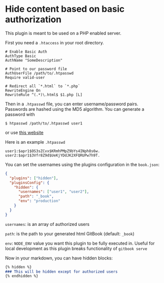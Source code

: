 Hide content based on basic authorization
==============

This plugin is meant to be used on a PHP enabled server.

First you need a `.htaccess` in your root directory.
```
# Enable Basic Auth
AuthType Basic
AuthName "SomeDescription"

# Point to our password file
AuthUserFile /path/to/.htpasswd
Require valid-user

# Redirect all `*.html` to `*.php`
RewriteEngine On
RewriteRule ^(.*)\.html$ $1.php [L]
```
Then in a `.htpasswd` file, you can enter username/password pairs. Passwords are hashed using the MD5 algorithm. You can generate a password with
```
$ htpasswd /path/to/.htpasswd user1
```
or use [this website](http://www.htaccesstools.com/htpasswd-generator/)

Here is an example `.htpasswd`
```
user1:$apr1$OS3sZCvx$KRmhPMpZ9bYs4INph8s6w.
user2:$apr1$3Vfr8Z9d$UeKjYDdJK2XFQRUPw7h9T.
```

You can set the usernames using the plugins configuration in the `book.json`:

```json
{
  "plugins": ["hidden"],
  "pluginsConfig": {
    "hidden": {
      "usernames": ["user1", "user2"],
      "path": "_book",
      "env": "production"
    }
  }
}
```

`usernames`: is an array of authorized users

`path`: is the path to your generated html GitBook (default: `_book`)

`env`: `NODE_ENV` value you want this plugin to be fully executed in. Useful for local development as this plugin breaks functionality of `gitbook serve`

Now in your markdown, you can have hidden blocks:

```markdown
{% hidden %}
### This will be hidden except for authorized users
{% endhidden %}
```
